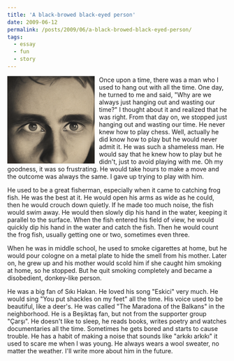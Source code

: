```yaml
---
title: 'A black-browed black-eyed person'
date: 2009-06-12
permalink: /posts/2009/06/a-black-browed-black-eyed-person/
tags:
  - essay
  - fun
  - story
---
```


<img width="200" alt="black-browed black-eyed person" src="/images/posts/a-black-browed-black-eyed-person.png" style="float: left; margin-right: 10px;" /> Once upon a time, there was a man who I used to hang out with all the time. One day, he turned to me and said, "Why are we always just hanging out and wasting our time?" I thought about it and realized that he was right. From that day on, we stopped just hanging out and wasting our time. He never knew how to play chess. Well, actually he did know how to play but he would never admit it. He was such a shameless man. He would say that he knew how to play but he didn't, just to avoid playing with me. Oh my goodness, it was so frustrating. He would take hours to make a move and the outcome was always the same. I gave up trying to play with him.

He used to be a great fisherman, especially when it came to catching frog fish. He was the best at it. He would open his arms as wide as he could, then he would crouch down quietly. If he made too much noise, the fish would swim away. He would then slowly dip his hand in the water, keeping it parallel to the surface. When the fish entered his field of view, he would quickly dip his hand in the water and catch the fish. Then he would count the frog fish, usually getting one or two, sometimes even three.

When he was in middle school, he used to smoke cigarettes at home, but he would pour cologne on a metal plate to hide the smell from his mother. Later on, he grew up and his mother would scold him if she caught him smoking at home, so he stopped. But he quit smoking completely and became a disobedient, donkey-like person.

He was a big fan of Sıkı Hakan. He loved his song "Eskici" very much. He would sing "You put shackles on my feet" all the time. His voice used to be beautiful, like a deer's. He was called "The Maradona of the Balkans" in the neighborhood. He is a Beşiktaş fan, but not from the supporter group "Çarşı". He doesn't like to sleep, he reads books, writes poetry and watches documentaries all the time. Sometimes he gets bored and starts to cause trouble. He has a habit of making a noise that sounds like "arkıkı arkıkı" it used to scare me when I was young. He always wears a wool sweater, no matter the weather. I'll write more about him in the future.
